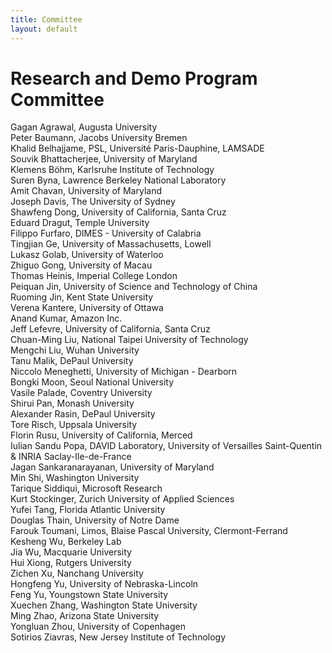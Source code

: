 ```yaml
---
title: Committee
layout: default
---
```



# Research and Demo Program Committee

Gagan Agrawal, Augusta University<br>
Peter Baumann, Jacobs University Bremen<br>
Khalid Belhajjame, PSL, Université Paris-Dauphine, LAMSADE<br>
Souvik Bhattacherjee, University of Maryland<br>
Klemens Böhm, Karlsruhe Institute of Technology<br>
Suren Byna, Lawrence Berkeley National Laboratory<br>
Amit Chavan, University of Maryland<br>
Joseph Davis, The University of Sydney<br>
Shawfeng Dong, University of California, Santa Cruz<br>
Eduard Dragut, Temple University<br>
Filippo Furfaro, DIMES - University of Calabria<br>
Tingjian Ge, University of Massachusetts, Lowell<br>
Lukasz Golab, University of Waterloo<br>
Zhiguo Gong, University of Macau<br>
Thomas Heinis, Imperial College London<br>
Peiquan Jin, University of Science and Technology of China<br>
Ruoming Jin, Kent State University<br>
Verena Kantere, University of Ottawa<br>
Anand Kumar, Amazon Inc.<br>
Jeff Lefevre, University of California, Santa Cruz<br>
Chuan-Ming Liu, National Taipei University of Technology<br>
Mengchi Liu, Wuhan University<br>
Tanu Malik, DePaul University<br>
Niccolo Meneghetti, University of Michigan - Dearborn<br>
Bongki Moon, Seoul National University<br>
Vasile Palade, Coventry University<br>
Shirui Pan, Monash University<br>
Alexander Rasin, DePaul University<br>
Tore Risch, Uppsala University<br>
Florin Rusu, University of California, Merced<br>
Iulian Sandu Popa, DAVID Laboratory, University of Versailles Saint-Quentin & INRIA Saclay-Ile-de-France<br>
Jagan Sankaranarayanan, University of Maryland<br>
Min Shi, Washington University <br>
Tarique Siddiqui, Microsoft Research<br>
Kurt Stockinger, Zurich University of Applied Sciences<br>
Yufei Tang, Florida Atlantic University<br>
Douglas Thain, University of Notre Dame<br>
Farouk Toumani, Limos, Blaise Pascal University, Clermont-Ferrand<br>
Kesheng Wu, Berkeley Lab<br>
Jia Wu, Macquarie University<br>
Hui Xiong, Rutgers University<br>
Zichen Xu, Nanchang University<br>
Hongfeng Yu, University of Nebraska-Lincoln<br>
Feng Yu, Youngstown State University<br>
Xuechen Zhang, Washington State University<br>
Ming Zhao, Arizona State University<br>
Yongluan Zhou, University of Copenhagen<br>
Sotirios Ziavras, New Jersey Institute of Technology<br>

